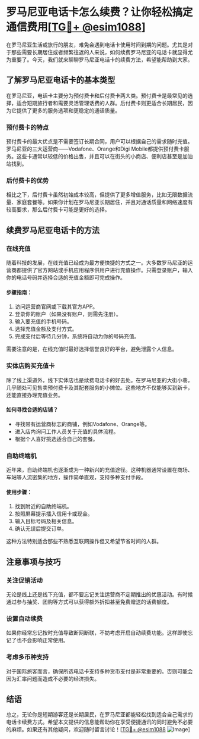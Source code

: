 # 罗马尼亚电话卡怎么续费？让你轻松搞定通信费用[[TG💪+ @esim1088](https://t.me/s/esim1088)]

在罗马尼亚生活或旅行的朋友，难免会遇到电话卡使用时间到期的问题。尤其是对于那些需要长期居住或者频繁往返的人来说，如何续费罗马尼亚的电话卡就显得尤为重要了。今天，我们就来聊聊罗马尼亚电话卡的续费方法，希望能帮助到大家。

## 了解罗马尼亚电话卡的基本类型

在罗马尼亚，电话卡主要分为预付费卡和后付费卡两大类。预付费卡是最常见的选择，适合短期旅行者和需要灵活管理话费的人群。后付费卡则更适合长期居民，因为它提供了更多的服务选项和更稳定的通话质量。

### 预付费卡的特点

预付费卡的最大优点是不需要签订长期合同，用户可以根据自己的需求随时充值。罗马尼亚的三大运营商——Vodafone、Orange和Digi Mobile都提供预付费卡服务。这些卡通常以较低的价格出售，并且可以在街头的小商店、便利店甚至是加油站找到。

### 后付费卡的优势

相比之下，后付费卡虽然初始成本较高，但提供了更多增值服务，比如无限数据流量、家庭套餐等。如果你计划在罗马尼亚长期居住，并且对通话质量和网络速度有较高要求，那么后付费卡可能是更好的选择。

## 续费罗马尼亚电话卡的方法

### 在线充值

随着科技的发展，在线充值已经成为最方便快捷的方式之一。大多数罗马尼亚的运营商都提供了官方网站或手机应用程序供用户进行充值操作。只需登录账户，输入你的电话号码并选择合适的充值金额即可完成操作。

#### 步骤指南：

1. 访问运营商官网或下载其官方APP。
2. 登录你的账户（如果没有账户，则需先注册）。
3. 输入要充值的手机号码。
4. 选择充值金额及支付方式。
5. 完成支付后等待几分钟，系统将自动为你的号码充值。

需要注意的是，在线充值时最好选择信誉良好的平台，避免泄露个人信息。

### 实体店购买充值卡

除了线上渠道外，线下实体店也是续费电话卡的好去处。在罗马尼亚的大街小巷，几乎随处可见售卖预付费卡及其配套服务的小摊位。这些地方不仅能够买到新卡，还能直接办理充值业务。

#### 如何寻找合适的店铺？

- 寻找带有运营商标志的商铺，例如Vodafone、Orange等。
- 进入店内询问工作人员关于充值的具体流程。
- 根据个人喜好挑选适合自己的套餐。

### 自助终端机

近年来，自助终端机也逐渐成为一种新兴的充值途径。这种机器通常设置在商场、车站等人流密集的地方，操作简单直观，支持多种支付手段。

#### 使用步骤：

1. 找到附近的自助终端机。
2. 按照屏幕提示插入信用卡或现金。
3. 输入目标号码及相关信息。
4. 确认无误后提交订单。

这种方法特别适合那些不熟悉互联网操作但又希望节省时间的人群。

## 注意事项与技巧

### 关注促销活动

无论是线上还是线下充值，都不要忘记关注运营商不定期推出的优惠活动。有时候通过参与抽奖、团购等方式可以获得额外折扣甚至免费赠送的话费额度。

### 设置自动续费

如果你经常忘记按时充值导致断网断联，不妨考虑开启自动续费功能。这样即使忘记了也不会影响正常使用。

### 考虑多币种支持

对于国际旅客而言，确保所选电话卡支持多种货币支付是非常重要的。否则可能会因为汇率问题而造成不必要的经济损失。

## 结语

总之，无论你是短期游客还是长期居民，在罗马尼亚都能轻松找到适合自己需求的电话卡续费方式。希望本文提供的信息能帮助你在享受便捷通讯的同时避免不必要的麻烦。如果还有其他疑问，欢迎随时留言讨论！[[TG💪+ @esim1088](https://t.me/s/esim1088) ![Image](https://i.postimg.cc/4NQfJmqS/Snipaste-2025-05-13-00-14-12.png)]